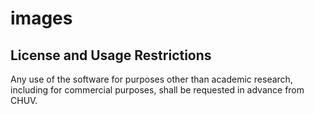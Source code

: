 # images

## License and Usage Restrictions

Any use of the software for purposes other than academic research, including for commercial purposes, shall be requested in advance from CHUV.
